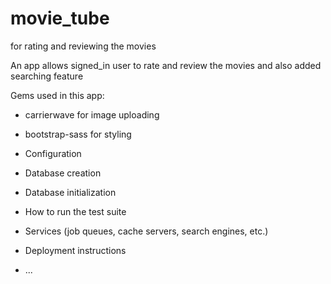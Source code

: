 # movie_tube
for rating and reviewing the movies 
 
An app allows signed_in user to rate and review the movies and also added searching feature

Gems used in this app:

* carrierwave for image uploading

* bootstrap-sass for styling

* Configuration

* Database creation

* Database initialization

* How to run the test suite

* Services (job queues, cache servers, search engines, etc.)

* Deployment instructions

* ...


 
